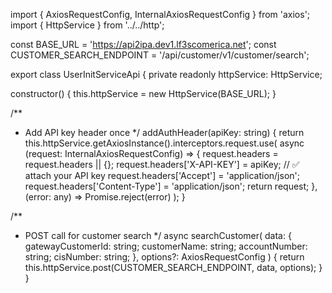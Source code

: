 import { AxiosRequestConfig, InternalAxiosRequestConfig } from 'axios';
import { HttpService } from '../../http';

const BASE_URL = 'https://api2ipa.dev1.lf3scomerica.net';
const CUSTOMER_SEARCH_ENDPOINT = '/api/customer/v1/customer/search';

export class UserInitServiceApi {
  private readonly httpService: HttpService;

  constructor() {
    this.httpService = new HttpService(BASE_URL);
  }

  /**
   * Add API key header once
   */
  addAuthHeader(apiKey: string) {
    return this.httpService.getAxiosInstance().interceptors.request.use(
      async (request: InternalAxiosRequestConfig) => {
        request.headers = request.headers || {};
        request.headers['X-API-KEY'] = apiKey;   // ✅ attach your API key
        request.headers['Accept'] = 'application/json';
        request.headers['Content-Type'] = 'application/json';
        return request;
      },
      (error: any) => Promise.reject(error)
    );
  }

  /**
   * POST call for customer search
   */
  async searchCustomer(
    data: {
      gatewayCustomerId: string;
      customerName: string;
      accountNumber: string;
      cisNumber: string;
    },
    options?: AxiosRequestConfig
  ) {
    return this.httpService.post(CUSTOMER_SEARCH_ENDPOINT, data, options);
  }
}
